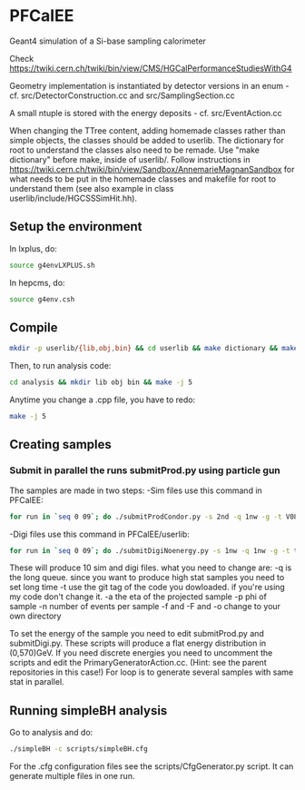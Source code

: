 # PFCalEE

Geant4 simulation of a Si-base sampling calorimeter

Check https://twiki.cern.ch/twiki/bin/view/CMS/HGCalPerformanceStudiesWithG4

Geometry implementation is instantiated by detector versions in an enum - cf. src/DetectorConstruction.cc and src/SamplingSection.cc

A small ntuple is stored with the energy deposits - cf. src/EventAction.cc

When changing the TTree content, adding homemade classes rather than
simple objects, the classes should be added to userlib. The dictionary
for root to understand the classes also need to be remade. Use "make
dictionary" before make, inside of userlib/. Follow instructions in
https://twiki.cern.ch/twiki/bin/view/Sandbox/AnnemarieMagnanSandbox
for what needs to be put in the homemade classes and makefile for root to
understand them (see also example in class userlib/include/HGCSSSimHit.hh).

## Setup the environment
In lxplus, do:
```bash
source g4envLXPLUS.sh
```
In hepcms, do:
```bash
source g4env.csh
```
## Compile
```bash
mkdir -p userlib/{lib,obj,bin} && cd userlib && make dictionary && make -j 5 && cd - && make -j 5
```
Then, to run analysis code:
```bash
cd analysis && mkdir lib obj bin && make -j 5
```
Anytime you change a .cpp file, you have to redo:
```bash
make -j 5
```

## Creating samples
### Submit in parallel the runs submitProd.py using particle gun
The samples are made in two steps:
-Sim files use this command in PFCalEE:
```bash
for run in `seq 0 09`; do ./submitProdCondor.py -s 2nd -q 1nw -g -t V08-00-00 -r $run -v 63 -m 2 -a 1.7 -b 3.8 -d gamma -f "" -F "" -n 250 -o /eos/home-c/chpapage/gamma -e /eos/home-c/chpapage/gamma; done
```

-Digi files use this command in PFCalEE/userlib:
```bash
for run in `seq 0 09`; do ./submitDigiNoenergy.py -s 1nw -q 1nw -g -t testV8 -r $run -v 63 -m 2 -a 1.7 -b 3.8 -d gamma -n -1 -o /eos/home-c/chpapage/gamma -e /eos/home-c/chpapage/gamma -E /eos/home-c/chpapage/gamma; done
```

These will produce 10 sim and digi files. what you need to change are:
-q is the long queue. since you want to produce high stat samples you need to set long time
-t  use the git tag of the code you dowloaded. if you're using my code don't change it.
-a the eta of the projected sample
-p phi of sample
-n number of events per sample
-f and -F and -o change to your own directory

To set the energy of the sample you need to edit submitProd.py and submitDigi.py.
These scripts will produce a flat energy distribution in (0,570)GeV.
If you need discrete energies you need to uncomment the scripts and edit the PrimaryGeneratorAction.cc.
(Hint: see the parent repositories in this case!)
For loop is to generate several samples with same stat in parallel.

## Running simpleBH analysis
Go to analysis and do:
```bash
./simpleBH -c scripts/simpleBH.cfg
```
For the .cfg configuration files see the scripts/CfgGenerator.py script. It can generate multiple files in one run.

